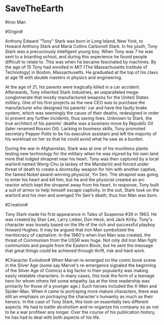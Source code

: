 # SaveTheEarth


#Iron Man

#Origin#

Anthony Edward "Tony" Stark was born in Long Island, New York, to Howard Anthony Stark and Maria Collins Carbonell Stark. In his youth, Tony Stark was a precociously intelligent young boy. When Tony was 7 he was sent to a boarding school, and during this experience he found people difficult to relate to. This was when he became fascinated by machines. By the age of 15 Tony had enrolled in MIT (The Massachusetts Institute of Technology) in Boston, Massachusetts. He graduated at the top of his class at age 19 with double masters in physics and engineering.

At the age of 21, his parents were tragically killed in a car accident. Afterwards, Tony inherited Stark Industries, an unparalleled mega-conglomerate that mostly manufactured weapons for the United States military. One of his first projects as the new CEO was to purchase the manufacturer who designed his parents' car and have the faulty brake system, which was seemingly the cause of their deaths, redesigned in order to prevent any further incidents, thus saving lives. Unknown to Stark, the true architect of his parents' deaths was a business move by Republic Oil (later renamed Roxxon Oil). Lacking in business skills, Tony promoted secretary Pepper Potts to be his executive assistant and left the majority of his workload on her so that he could avoid what he saw as a burden.

During the war in Afghanistan, Stark was at one of his munitions plants testing new technology for the military when he was injured by his own land mine that lodged shrapnel near his heart. Tony was then captured by a local warlord named Wong-Chu (a lackey of the Mandarin) and forced under threat of death to create a doomsday weapon for him with another captive, the famed Nobel award-winning physicist, Yin Sen. The shrapnel was going to enter his heart and kill him, but he and the physicist created an arc reactor which kept the shrapnel away from his heart. In response, Tony built a suit of armor to help himself escape captivity. In the suit, Stark took on the warlord and his men and avenged Yin Sen's death, thus Iron Man was born.

#Creation#

Tony Stark made his first appearance in Tales of Suspense #39 in 1963. He was created by Stan Lee, Larry Lieber, Don Heck, and Jack Kirby. Tony's character was loosely based on the life of the rich and successful playboy Howard Hughes. It may be argued that Iron Man symbolized the meritocracy of capitalism. In the 1960's when Iron Man was created, the threat of Communism from the USSR was huge. Not only did Iron Man fight communists and people from the Eastern Block, but he sent the message that great things could be achieved through thrift, risk and hard work.

#Character Evolution#
When Marvel re-emerged on the comic book scene in the Silver Age (some say Marvel's re-emergence signaled the beginning of the Silver Age of Comics) a big factor in their popularity was making easily relatable characters. In many cases, this took the form of a teenage hero for whom others felt some empathy (as at the time readership was primarily for those of a younger age.) Such heroes included the X-Men and Spider-Man. When it came to portraying more mature characters, there was still an emphasis on portraying the character's humanity as much as their heroics. In the case of Tony Stark, this took on essentially two different aspects. He had to battle alcoholism and re-organize his company so as not to be a war profiteer any longer. Over the course of his publication history, he has had to deal with both aspects of his life.

